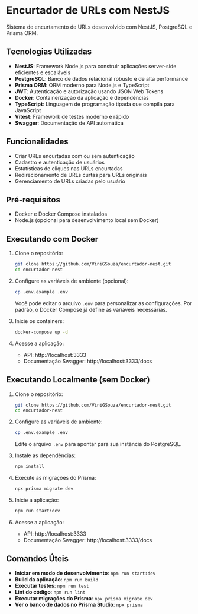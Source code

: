 # Encurtador de URLs com NestJS

Sistema de encurtamento de URLs desenvolvido com NestJS, PostgreSQL e Prisma ORM.

## Tecnologias Utilizadas

- **NestJS**: Framework Node.js para construir aplicações server-side eficientes e escaláveis
- **PostgreSQL**: Banco de dados relacional robusto e de alta performance
- **Prisma ORM**: ORM moderno para Node.js e TypeScript
- **JWT**: Autenticação e autorização usando JSON Web Tokens
- **Docker**: Containerização da aplicação e dependências
- **TypeScript**: Linguagem de programação tipada que compila para JavaScript
- **Vitest**: Framework de testes moderno e rápido
- **Swagger**: Documentação de API automática

## Funcionalidades

- Criar URLs encurtadas com ou sem autenticação
- Cadastro e autenticação de usuários
- Estatísticas de cliques nas URLs encurtadas
- Redirecionamento de URLs curtas para URLs originais
- Gerenciamento de URLs criadas pelo usuário

## Pré-requisitos

- Docker e Docker Compose instalados
- Node.js (opcional para desenvolvimento local sem Docker)

## Executando com Docker

1. Clone o repositório:

   ```bash
   git clone https://github.com/ViniGSouza/encurtador-nest.git
   cd encurtador-nest
   ```

2. Configure as variáveis de ambiente (opcional):

   ```bash
   cp .env.example .env
   ```

   Você pode editar o arquivo `.env` para personalizar as configurações. Por padrão, o Docker Compose já define as variáveis necessárias.

3. Inicie os containers:

   ```bash
   docker-compose up -d
   ```

4. Acesse a aplicação:
   - API: http://localhost:3333
   - Documentação Swagger: http://localhost:3333/docs

## Executando Localmente (sem Docker)

1. Clone o repositório:

   ```bash
   git clone https://github.com/ViniGSouza/encurtador-nest.git
   cd encurtador-nest
   ```

2. Configure as variáveis de ambiente:

   ```bash
   cp .env.example .env
   ```

   Edite o arquivo `.env` para apontar para sua instância do PostgreSQL.

3. Instale as dependências:

   ```bash
   npm install
   ```

4. Execute as migrações do Prisma:

   ```bash
   npx prisma migrate dev
   ```

5. Inicie a aplicação:

   ```bash
   npm run start:dev
   ```

6. Acesse a aplicação:
   - API: http://localhost:3333
   - Documentação Swagger: http://localhost:3333/docs

## Comandos Úteis

- **Iniciar em modo de desenvolvimento**: `npm run start:dev`
- **Build da aplicação**: `npm run build`
- **Executar testes**: `npm run test`
- **Lint do código**: `npm run lint`
- **Executar migrações do Prisma**: `npx prisma migrate dev`
- **Ver o banco de dados no Prisma Studio**: `npx prisma`
